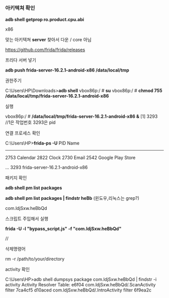 # 

### 아키텍쳐 확인
**adb shell getprop ro.product.cpu.abi**

x86

맞는 아키텍쳐 **server** 찾아서 다운 / core 아님

https://github.com/frida/frida/releases

프리다 서버 넣기

**adb push frida-server-16.2.1-android-x86 /data/local/tmp**

권한주기

C:\Users\HP\Downloads>**adb shell**
vbox86p:/ # **su**
vbox86p:/ # **chmod 755 /data/local/tmp/frida-server-16.2.1-android-x86**

실행

vbox86p:/ # **/data/local/tmp/frida-server-16.2.1-android-x86 &**
[1] 3293   //1은 작업번호 3293은 pid

연결 프로세스 확인

C:\Users\HP>**frida-ps -U**
PID  Name

---

2753  Calendar
2822  Clock
2730  Email
2542  Google Play Store

…
3293  frida-server-16.2.1-android-x86

패키지 확인

**adb shell pm list packages**

**adb shell pm list packages | findstr heBb** (윈도우,리눅스는 grep?)

com.ldjSxw.heBbQd

스크립트 주입해서 실행

**frida -U -l "bypass_script.js" -f "com.ldjSxw.heBbQd"**

//

삭제명령어 

rm -r /path/to/your/directory

activity 확인

C:\Users\HP>adb shell dumpsys package com.ldjSxw.heBbQd | findstr -i activity
Activity Resolver Table:
e6f04 com.ldjSxw.heBbQd/.ScanActivity filter 7ca4cf5
d10aced com.ldjSxw.heBbQd/.IntroActivity filter 6f9ea2c
